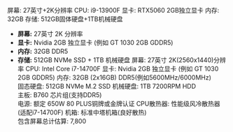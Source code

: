 屏幕: 27英寸+2K分辨率
CPU: i9-13900F
显卡: RTX5060 2GB独立显卡
内存: 32GB
存储: 512GB固体硬盘+1TB机械硬盘

- **屏幕:** 27英寸 2K 分辨率
- **显卡:** Nvidia 2GB 独立显卡 (例如 GT 1030 2GB GDDR5)
- **内存:** 32GB DDR5
- **存储:** 512GB NVMe SSD + 1TB 机械硬盘
屏幕: 	27英寸 2K(2560x1440)分辨率 
CPU: 	Intel Core i7-14700F 
显卡: 	Nvidia	2GB 独立显卡	(例如 GT 1030 2GB GDDR5) 
内存: 	32GB	(2x16GB) DDR5(例如5600MHz/6000MHz)	 
固态硬盘: 	512GB	NVMe M.2 SSD 
机械硬盘: 	1TB 7200RPM HDD	 
主板: 	B760 芯片组(支持DDR5)	 
电源: 	额定 650W 80 PLUS铜牌或金牌认证 
CPU散热器: 	性能级风冷散热器(适配i7-14700F) 
机箱: 	标准中塔机箱(良好散热) 	
包含屏幕总计估算:	7,800
